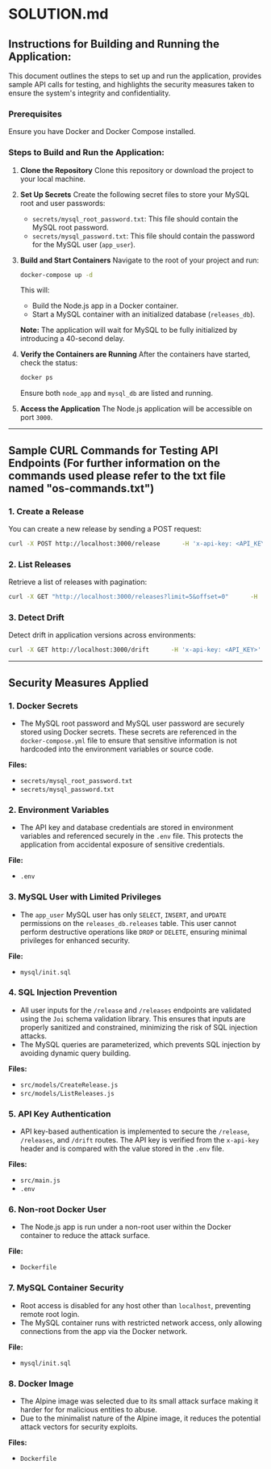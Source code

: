 # SOLUTION.md

## Instructions for Building and Running the Application:
This document outlines the steps to set up and run the application, provides sample API calls for testing, and highlights the security measures taken to ensure the system's integrity and confidentiality.

### Prerequisites
Ensure you have Docker and Docker Compose installed.

### Steps to Build and Run the Application:
1. **Clone the Repository**
   Clone this repository or download the project to your local machine.

2. **Set Up Secrets**
   Create the following secret files to store your MySQL root and user passwords:
   - `secrets/mysql_root_password.txt`: This file should contain the MySQL root password.
   - `secrets/mysql_password.txt`: This file should contain the password for the MySQL user (`app_user`).

3. **Build and Start Containers**
   Navigate to the root of your project and run:
   ```bash
   docker-compose up -d
   ```
   This will:
   - Build the Node.js app in a Docker container.
   - Start a MySQL container with an initialized database (`releases_db`).

   **Note:** The application will wait for MySQL to be fully initialized by introducing a 40-second delay.

4. **Verify the Containers are Running**
   After the containers have started, check the status:
   ```bash
   docker ps
   ```
   Ensure both `node_app` and `mysql_db` are listed and running.

5. **Access the Application**
   The Node.js application will be accessible on port `3000`.

---

## Sample CURL Commands for Testing API Endpoints (For further information on the commands used please refer to the txt file named "os-commands.txt")

### 1. **Create a Release**
   You can create a new release by sending a POST request:
   ```bash
   curl -X POST http://localhost:3000/release      -H 'x-api-key: <API_KEY>'      -H 'Content-Type: application/json'      -d '{"name": "app_one", "version": "1.0.0", "account": "staging", "region": "primary"}'
   ```

### 2. **List Releases**
   Retrieve a list of releases with pagination:
   ```bash
   curl -X GET "http://localhost:3000/releases?limit=5&offset=0"      -H 'x-api-key: <API_KEY>'
   ```

### 3. **Detect Drift**
   Detect drift in application versions across environments:
   ```bash
   curl -X GET http://localhost:3000/drift      -H 'x-api-key: <API_KEY>'
   ```

---

## Security Measures Applied

### 1. **Docker Secrets**
   - The MySQL root password and MySQL user password are securely stored using Docker secrets. These secrets are referenced in the `docker-compose.yml` file to ensure that sensitive information is not hardcoded into the environment variables or source code.

   **Files:**
   - `secrets/mysql_root_password.txt`
   - `secrets/mysql_password.txt`

### 2. **Environment Variables**
   - The API key and database credentials are stored in environment variables and referenced securely in the `.env` file. This protects the application from accidental exposure of sensitive credentials.

   **File:**
   - `.env`

### 3. **MySQL User with Limited Privileges**
   - The `app_user` MySQL user has only `SELECT`, `INSERT`, and `UPDATE` permissions on the `releases_db.releases` table. This user cannot perform destructive operations like `DROP` or `DELETE`, ensuring minimal privileges for enhanced security.

   **File:**
   - `mysql/init.sql`

### 4. **SQL Injection Prevention**
   - All user inputs for the `/release` and `/releases` endpoints are validated using the `Joi` schema validation library. This ensures that inputs are properly sanitized and constrained, minimizing the risk of SQL injection attacks.
   - The MySQL queries are parameterized, which prevents SQL injection by avoiding dynamic query building.

   **Files:**
   - `src/models/CreateRelease.js`
   - `src/models/ListReleases.js`

### 5. **API Key Authentication**
   - API key-based authentication is implemented to secure the `/release`, `/releases`, and `/drift` routes. The API key is verified from the `x-api-key` header and is compared with the value stored in the `.env` file.

   **Files:**
   - `src/main.js`
   - `.env`

### 6. **Non-root Docker User**
   - The Node.js app is run under a non-root user within the Docker container to reduce the attack surface.

   **File:**
   - `Dockerfile`

### 7. **MySQL Container Security**
   - Root access is disabled for any host other than `localhost`, preventing remote root login.
   - The MySQL container runs with restricted network access, only allowing connections from the app via the Docker network.

   **File:**
   - `mysql/init.sql`

### 8. **Docker Image**
   - The Alpine image was selected due to its small attack surface making it harder for for malicious entities to abuse.
   - Due to the minimalist nature of the Alpine image, it reduces the potential attack vectors for security exploits.

   **Files:**
   - `Dockerfile`